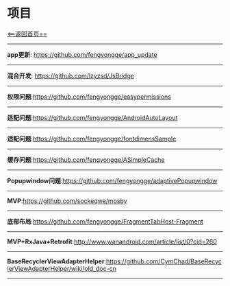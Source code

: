 # 项目



[<==返回首页==](https://github.com/fengyongge/AndroidOpenCollect)

---

**app更新**: https://github.com/fengyongge/app_update

---

**混合开发**: https://github.com/lzyzsd/JsBridge

---

**权限问题**:https://github.com/fengyongge/easypermissions

---

**适配问题**:https://github.com/fengyongge/AndroidAutoLayout

---

**适配问题**:https://github.com/fengyongge/fontdimensSample

---

**缓存问题**:https://github.com/fengyongge/ASimpleCache

---

**Popupwindow问题**:https://github.com/fengyongge/adaptivePopupwindow

---

**MVP**:https://github.com/sockeqwe/mosby

---

**底部布局**:https://github.com/fengyongge/FragmentTabHost-Fragment

---

**MVP+RxJava+Retrofit**:http://www.wanandroid.com/article/list/0?cid=260

---

**BaseRecyclerViewAdapterHelper**:https://github.com/CymChad/BaseRecyclerViewAdapterHelper/wiki/old_doc-cn

---


















  

